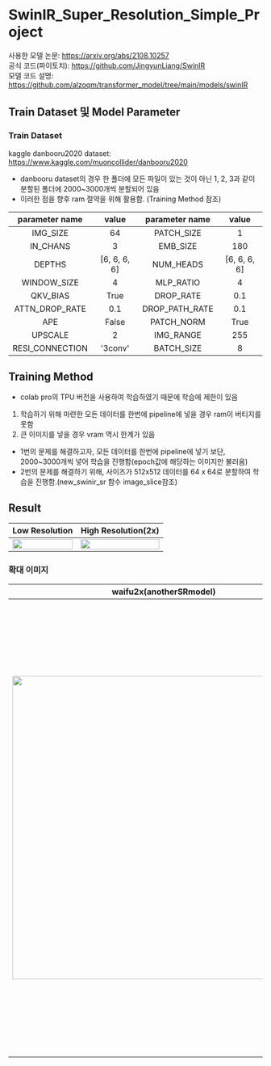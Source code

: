 # SwinIR_Super_Resolution_Simple_Project
사용한 모델 논문: https://arxiv.org/abs/2108.10257<br>
공식 코드(파이토치): https://github.com/JingyunLiang/SwinIR<br>
모델 코드 설명: https://github.com/alzoqm/transformer_model/tree/main/models/swinIR
## Train Dataset 및 Model Parameter
### Train Dataset
kaggle danbooru2020 dataset: https://www.kaggle.com/muoncollider/danbooru2020<br>
* danbooru dataset의 경우 한 폴더에 모든 파일이 있는 것이 아닌 1, 2, 3과 같이 분할된 폴더에 2000~3000개씩 분할되어 있음
* 이러한 점을 향후 ram 절약을 위해 활용함. (Training Method 참조)

|parameter name|value|parameter name|value|
|:---:|:--:|:--:|:--:|
|IMG_SIZE|64|PATCH_SIZE|1|
|IN_CHANS|3|EMB_SIZE|180|
|DEPTHS|[6, 6, 6, 6]|NUM_HEADS|[6, 6, 6, 6]|
|WINDOW_SIZE|4|MLP_RATIO|4|
|QKV_BIAS|True|DROP_RATE|0.1|
|ATTN_DROP_RATE|0.1|DROP_PATH_RATE|0.1|
|APE|False|PATCH_NORM|True|
|UPSCALE|2|IMG_RANGE|255|
|RESI_CONNECTION|'3conv'|BATCH_SIZE|8|

## Training Method
* colab pro의 TPU 버전을 사용하여 학습하였기 때문에 학습에 제한이 있음<br>
1. 학습하기 위해 마련한 모든 데이터를 한번에 pipeline에 넣을 경우 ram이 버티지를 못함<br>
2. 큰 이미지를 넣을 경우 vram 역시 한계가 있음
* 1번의 문제를 해결하고자, 모든 데이터를 한번에 pipeline에 넣기 보단, 2000~3000개씩 넣어 학습을 진행함(epoch값에 해당하는 이미지만 불러옴)
* 2번의 문제를 해결하기 위해, 사이즈가 512x512 데이터를 64 x 64로 분할하여 학습을 진행함.(new_swinir_sr 함수 image_slice참조)

## Result

|Low Resolution|High Resolution(2x)|
|:--------:|:---------:|
|<img src="https://user-images.githubusercontent.com/70330480/152933821-72a75ec0-1f62-4434-88ac-e026db2bb683.png" width="100%" height="100%">|<img src="https://user-images.githubusercontent.com/70330480/152933888-7f6961d3-9712-40a7-b383-fc5da89f6650.png" width="100%" height="100%">

### 확대 이미지
|waifu2x(anotherSRmodel)|Low Resolution|High Resolution(2x)|
|:--------:|:---------:|:---------|
|<img src="https://user-images.githubusercontent.com/70330480/152936754-00a6100e-c658-4751-8b75-014bb1fa7b48.png" width="600">|<img src="https://user-images.githubusercontent.com/70330480/152936831-42807295-5cbf-489e-9612-e5a02c3dfd9b.png" width="900">|<img src="https://user-images.githubusercontent.com/70330480/152936872-2b5482cd-cb39-44fe-bd01-c787b4298864.png" width="800">|
